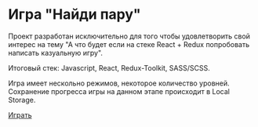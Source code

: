# Игра "Найди пару"

Проект разработан исключительно для того чтобы удовлетворить свой интерес на тему "А что будет если на стеке React + Redux попробовать написать казуальную игру".

Итоговый стек: Javascript, React, Redux-Toolkit, SASS/SCSS.

Игра имеет нескольно режимов, некоторое количество уровней. Сохранение прогресса игры на данном этапе происходит в Local Storage.

[Играть](https://find-pairs-tau.vercel.app/)
